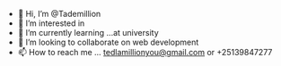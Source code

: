 - 👋 Hi, I’m @Tademillion
- 👀 I’m interested in
- 🌱 I’m currently learning ...at university
- 💞️ I’m looking to collaborate on  web development
- 📫 How to reach me ...
tedlamillionyou@gmail.com or +25139847277
<!---
Tademillion/Tademillion is a ✨ special ✨ repository because its `README.md` (this file) appears on your GitHub profile.
You can click the Preview link to take a look at your changes.
--->
